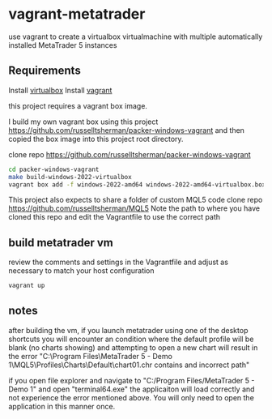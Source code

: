 # vagrant-metatrader

use vagrant to create a virtualbox virtualmachine with multiple automatically installed MetaTrader 5 instances

## Requirements

Install [virtualbox](https://www.virtualbox.org/)
Install [vagrant](https://www.vagrantup.com/)

this project requires a vagrant box image.

I build my own vagrant box using this project https://github.com/russelltsherman/packer-windows-vagrant and then copied the box image into this project root directory.

clone repo https://github.com/russelltsherman/packer-windows-vagrant

```sh
cd packer-windows-vagrant
make build-windows-2022-virtualbox
vagrant box add -f windows-2022-amd64 windows-2022-amd64-virtualbox.box
```

This project also expects to share a folder of custom MQL5 code
clone repo https://github.com/russelltsherman/MQL5
Note the path to where you have cloned this repo and edit the Vagrantfile to use the correct path

## build metatrader vm

review the comments and settings in the Vagrantfile and adjust as necessary to match your host configuration

```sh
vagrant up
```

## notes

after building the vm, if you launch metatrader using one of the desktop shortcuts you will encounter an condition where the default profile will be blank (no charts showing) and attempting to open a new chart will result in the error "C:\Program Files\MetaTrader 5 - Demo 1\MQL5\Profiles\Charts\Default\chart01.chr contains and incorrect path"

if you open file explorer and navigate to "C:/Program Files/MetaTrader 5 - Demo 1" and open "terminal64.exe" the applicaiton will load correctly and not experience the error mentioned above. You will only need to open the application in this manner once.
